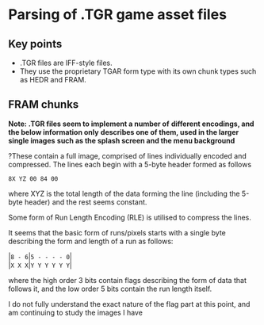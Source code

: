 # Parsing of .TGR game asset files

## Key points

* .TGR files are IFF-style files.
* They use the proprietary TGAR form type
with its own chunk types such as HEDR and FRAM.

## FRAM chunks

**Note: .TGR files seem to implement a number of**
**different encodings, and the below information only**
**describes one of them, used in the larger single images**
**such as the splash screen and the menu background**

?These contain a full image, comprised of lines individually
encoded and compressed. The lines each begin with a 5-byte
header formed as follows

`8X YZ 00 84 00`

where XYZ is the total length of the data forming the line
(including the 5-byte header)
and the rest seems constant.

Some form of Run Length Encoding (RLE) is utilised
to compress the lines.

It seems that the basic form of runs/pixels starts with
a single byte describing the form and length of a run
as follows:

|`8 - 6`|`5 - - - - 0`|</br>
|`X X X`|`Y Y Y Y Y Y`|

where the high order 3 bits contain flags describing the form of
data that follows it, and the low order 5 bits contain the
run length itself.

I do not fully understand the exact nature of the flag
part at this point, and am continuing to study the images
I have 

